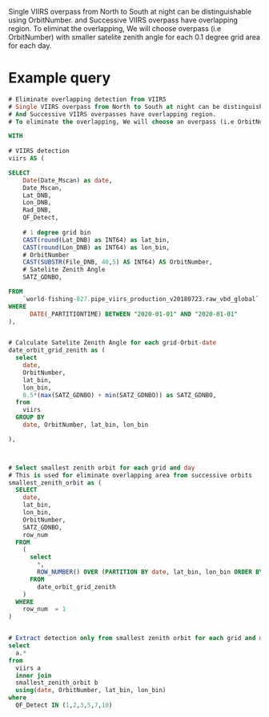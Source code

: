 
Single VIIRS overpass from North to South at night can be distinguishable using OrbitNumber. and Successive VIIRS overpass have overlapping region. To eliminat the overlapping, We will choose overpass (i.e OrbitNumber) with smaller satelite zenith angle for each 0.1 degree grid area for each day.


# Example query

```sql
# Eliminate overlapping detection from VIIRS
# Single VIIRS overpass from North to South at night can be distinguishable using OrbitNumber.
# And Successive VIIRS overpasses have overlapping region. 
# To eliminate the overlapping, We will choose an overpass (i.e OrbitNumber) with a smaller satellite zenith angle for each 0.1 degree grid area for each day.

WITH 
  
# VIIRS detection
viirs AS (

SELECT  
    Date(Date_Mscan) as date,
    Date_Mscan,
    Lat_DNB,
    Lon_DNB,
    Rad_DNB,
    QF_Detect,
    
    # 1 degree grid bin
    CAST(round(Lat_DNB) as INT64) as lat_bin,
    CAST(round(Lon_DNB) as INT64) as lon_bin,
    # OrbitNumber
    CAST(SUBSTR(File_DNB, 40,5) AS INT64) AS OrbitNumber,
    # Satelite Zenith Angle
    SATZ_GDNBO,

FROM
    `world-fishing-827.pipe_viirs_production_v20180723.raw_vbd_global`
WHERE
      DATE(_PARTITIONTIME) BETWEEN "2020-01-01" AND "2020-01-01"
),


# Calculate Satelite Zenith Angle for each grid-Orbit-date
date_orbit_grid_zenith as (
  select
    date,
    OrbitNumber,
    lat_bin,
    lon_bin,
    0.5*(max(SATZ_GDNBO) + min(SATZ_GDNBO)) as SATZ_GDNBO,
  from
    viirs
  GROUP BY 
    date, OrbitNumber, lat_bin, lon_bin

),



# Select smallest zenith orbit for each grid and day
# This is used for eliminate overlapping area from successive orbits
smallest_zenith_orbit as (
  SELECT
    date,
    lat_bin,
    lon_bin,
    OrbitNumber,
    SATZ_GDNBO,
    row_num
  FROM
    (
      select 
        *,
        ROW_NUMBER() OVER (PARTITION BY date, lat_bin, lon_bin ORDER BY SATZ_GDNBO ) AS row_num
      FROM
        date_orbit_grid_zenith
    )
  WHERE
    row_num	 = 1
)


# Extract detection only from smallest zenith orbit for each grid and day
select
  a.*
from
  viirs a
  inner join
  smallest_zenith_orbit b
  using(date, OrbitNumber, lat_bin, lon_bin)
where
  QF_Detect IN (1,2,3,5,7,10)
```

